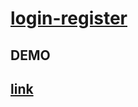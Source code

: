 # [login-register](https://login-register-subs.web.app/)

## DEMO
## [link](https://login-register-subs.web.app/)
